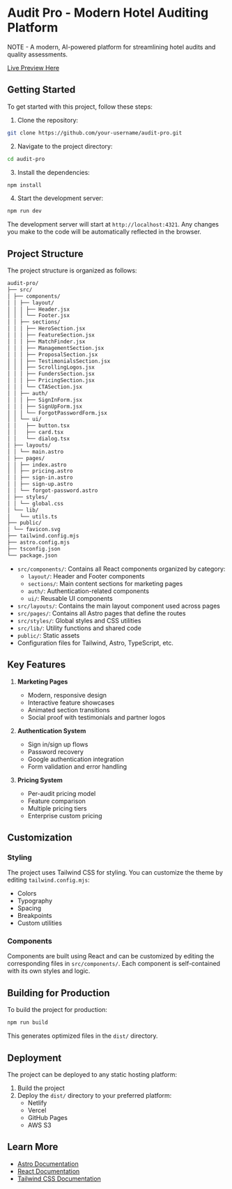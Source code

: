# Audit Pro - Modern Hotel Auditing Platform

NOTE - A modern, AI-powered platform for streamlining hotel audits and quality assessments.

[Live Preview Here](https://audit-pro.example.com/)

## Getting Started

To get started with this project, follow these steps:

1. Clone the repository:
```bash
git clone https://github.com/your-username/audit-pro.git
```

2. Navigate to the project directory:
```bash
cd audit-pro
```

3. Install the dependencies:
```bash
npm install
```

4. Start the development server:
```bash
npm run dev
```

The development server will start at `http://localhost:4321`. Any changes you make to the code will be automatically reflected in the browser.

## Project Structure

The project structure is organized as follows:

```bash
audit-pro/
├── src/
│ ├── components/
│ │ ├── layout/
│ │ │ ├── Header.jsx
│ │ │ └── Footer.jsx
│ │ ├── sections/
│ │ │ ├── HeroSection.jsx
│ │ │ ├── FeatureSection.jsx
│ │ │ ├── MatchFinder.jsx
│ │ │ ├── ManagementSection.jsx
│ │ │ ├── ProposalSection.jsx
│ │ │ ├── TestimonialsSection.jsx
│ │ │ ├── ScrollingLogos.jsx
│ │ │ ├── FundersSection.jsx
│ │ │ ├── PricingSection.jsx
│ │ │ └── CTASection.jsx
│ │ ├── auth/
│ │ │ ├── SignInForm.jsx
│ │ │ ├── SignUpForm.jsx
│ │ │ └── ForgotPasswordForm.jsx
│ │ └── ui/
│ │   ├── button.tsx
│ │   ├── card.tsx
│ │   └── dialog.tsx
│ ├── layouts/
│ │ └── main.astro
│ ├── pages/
│ │ ├── index.astro
│ │ ├── pricing.astro
│ │ ├── sign-in.astro
│ │ ├── sign-up.astro
│ │ └── forgot-password.astro
│ ├── styles/
│ │ └── global.css
│ └── lib/
│   └── utils.ts
├── public/
│ └── favicon.svg
├── tailwind.config.mjs
├── astro.config.mjs
├── tsconfig.json
└── package.json
```

- `src/components/`: Contains all React components organized by category:
  - `layout/`: Header and Footer components
  - `sections/`: Main content sections for marketing pages
  - `auth/`: Authentication-related components
  - `ui/`: Reusable UI components
- `src/layouts/`: Contains the main layout component used across pages
- `src/pages/`: Contains all Astro pages that define the routes
- `src/styles/`: Global styles and CSS utilities
- `src/lib/`: Utility functions and shared code
- `public/`: Static assets
- Configuration files for Tailwind, Astro, TypeScript, etc.

## Key Features

1. **Marketing Pages**
   - Modern, responsive design
   - Interactive feature showcases
   - Animated section transitions
   - Social proof with testimonials and partner logos

2. **Authentication System**
   - Sign in/sign up flows
   - Password recovery
   - Google authentication integration
   - Form validation and error handling

3. **Pricing System**
   - Per-audit pricing model
   - Feature comparison
   - Multiple pricing tiers
   - Enterprise custom pricing

## Customization

### Styling

The project uses Tailwind CSS for styling. You can customize the theme by editing `tailwind.config.mjs`:

- Colors
- Typography
- Spacing
- Breakpoints
- Custom utilities

### Components

Components are built using React and can be customized by editing the corresponding files in `src/components/`. Each component is self-contained with its own styles and logic.

## Building for Production

To build the project for production:
```bash
npm run build
```

This generates optimized files in the `dist/` directory.

## Deployment

The project can be deployed to any static hosting platform:

1. Build the project
2. Deploy the `dist/` directory to your preferred platform:
   - Netlify
   - Vercel
   - GitHub Pages
   - AWS S3

## Learn More

- [Astro Documentation](https://docs.astro.build/)
- [React Documentation](https://react.dev/)
- [Tailwind CSS Documentation](https://tailwindcss.com/docs)
